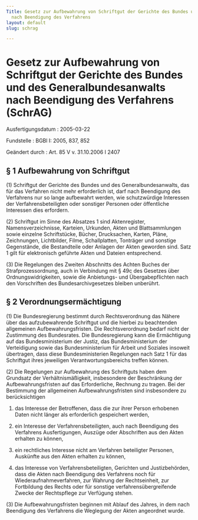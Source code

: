 ```yaml
---
Title: Gesetz zur Aufbewahrung von Schriftgut der Gerichte des Bundes und des Generalbundesanwalts
  nach Beendigung des Verfahrens
layout: default
slug: schrag

---
```


# Gesetz zur Aufbewahrung von Schriftgut der Gerichte des Bundes und des Generalbundesanwalts nach Beendigung des Verfahrens (SchrAG)

Ausfertigungsdatum
:   2005-03-22

Fundstelle
:   BGBl I: 2005, 837, 852

Geändert durch
:   Art. 85 V v. 31.10.2006 I 2407


## § 1 Aufbewahrung von Schriftgut

(1) Schriftgut der Gerichte des Bundes und des Generalbundesanwalts,
das für das Verfahren nicht mehr erforderlich ist, darf nach
Beendigung des Verfahrens nur so lange aufbewahrt werden, wie
schutzwürdige Interessen der Verfahrensbeteiligten oder sonstiger
Personen oder öffentliche Interessen dies erfordern.

(2) Schriftgut im Sinne des Absatzes 1 sind Aktenregister,
Namensverzeichnisse, Karteien, Urkunden, Akten und Blattsammlungen
sowie einzelne Schriftstücke, Bücher, Drucksachen, Karten, Pläne,
Zeichnungen, Lichtbilder, Filme, Schallplatten, Tonträger und sonstige
Gegenstände, die Bestandteile oder Anlagen der Akten geworden sind.
Satz 1 gilt für elektronisch geführte Akten und Dateien entsprechend.

(3) Die Regelungen des Zweiten Abschnitts des Achten Buches der
Strafprozessordnung, auch in Verbindung mit § 49c des Gesetzes über
Ordnungswidrigkeiten, sowie die Anbietungs- und Übergabepflichten nach
den Vorschriften des Bundesarchivgesetzes bleiben unberührt.


## § 2 Verordnungsermächtigung

(1) Die Bundesregierung bestimmt durch Rechtsverordnung das Nähere
über das aufzubewahrende Schriftgut und die hierbei zu beachtenden
allgemeinen Aufbewahrungsfristen. Die Rechtsverordnung bedarf nicht
der Zustimmung des Bundesrates. Die Bundesregierung kann die
Ermächtigung auf das Bundesministerium der Justiz, das
Bundesministerium der Verteidigung sowie das Bundesministerium für
Arbeit und Soziales insoweit übertragen, dass diese Bundesministerien
Regelungen nach Satz 1 für das Schriftgut ihres jeweiligen
Verantwortungsbereichs treffen können.

(2) Die Regelungen zur Aufbewahrung des Schriftguts haben dem
Grundsatz der Verhältnismäßigkeit, insbesondere der Beschränkung der
Aufbewahrungsfristen auf das Erforderliche, Rechnung zu tragen. Bei
der Bestimmung der allgemeinen Aufbewahrungsfristen sind insbesondere
zu berücksichtigen

1.  das Interesse der Betroffenen, dass die zur ihrer Person erhobenen
    Daten nicht länger als erforderlich gespeichert werden,


2.  ein Interesse der Verfahrensbeteiligten, auch nach Beendigung des
    Verfahrens Ausfertigungen, Auszüge oder Abschriften aus den Akten
    erhalten zu können,


3.  ein rechtliches Interesse nicht am Verfahren beteiligter Personen,
    Auskünfte aus den Akten erhalten zu können,


4.  das Interesse von Verfahrensbeteiligten, Gerichten und Justizbehörden,
    dass die Akten nach Beendigung des Verfahrens noch für
    Wiederaufnahmeverfahren, zur Wahrung der Rechtseinheit, zur
    Fortbildung des Rechts oder für sonstige verfahrensübergreifende
    Zwecke der Rechtspflege zur Verfügung stehen.




(3) Die Aufbewahrungsfristen beginnen mit Ablauf des Jahres, in dem
nach Beendigung des Verfahrens die Weglegung der Akten angeordnet
wurde.

